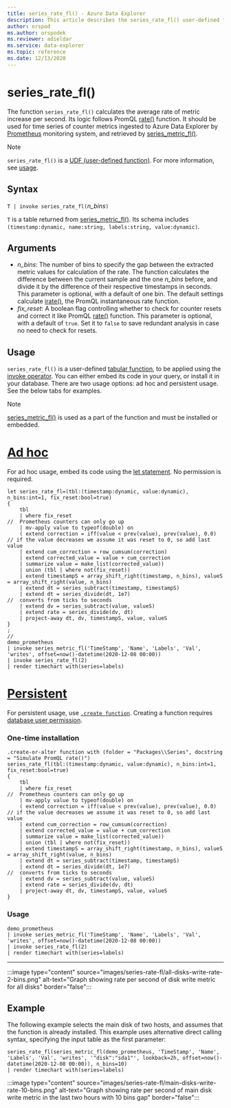 ```yaml
---
title: series_rate_fl() - Azure Data Explorer
description: This article describes the series_rate_fl() user-defined function in Azure Data Explorer.
author: orspod
ms.author: orspodek
ms.reviewer: adieldar
ms.service: data-explorer
ms.topic: reference
ms.date: 12/13/2020
---
```

# series_rate_fl()


The function `series_rate_fl()` calculates the average rate of metric increase per second. Its logic follows PromQL [rate()](https://prometheus.io/docs/prometheus/latest/querying/functions/#rate) function. It should be used for time series of counter metrics ingested to Azure Data Explorer by [Prometheus](https://prometheus.io/) monitoring system, and retrieved by [series_metric_fl()](series-metric-fl.md).

> [!NOTE]
>`series_rate_fl()` is a [UDF (user-defined function)](../query/functions/user-defined-functions.md). For more information, see [usage](#usage).

## Syntax

`T | invoke series_rate_fl(`*n_bins*`)`

`T` is a table returned from [series_metric_fl()](series-metric-fl.md). Its schema includes `(timestamp:dynamic, name:string, labels:string, value:dynamic)`.

## Arguments

* *n_bins*: The number of bins to specify the gap between the extracted metric values for calculation of the rate. The function calculates the difference between the current sample and the one *n_bins* before, and divide it by the difference of their respective timestamps in seconds. This parameter is optional, with a default of one bin. The default settings calculate [irate()](https://prometheus.io/docs/prometheus/latest/querying/functions/#irate), the PromQL instantaneous rate function.
* *fix_reset*: A boolean flag controlling whether to check for counter resets and correct it like PromQL [rate()](https://prometheus.io/docs/prometheus/latest/querying/functions/#rate) function. This parameter is optional, with a default of `true`. Set it to `false` to save redundant analysis in case no need to check for resets.

## Usage

`series_rate_fl()` is a user-defined [tabular function](../query/functions/user-defined-functions.md#tabular-function), to be applied using the [invoke operator](../query/invokeoperator.md). You can either embed its code in your query, or install it in your database. There are two usage options: ad hoc and persistent usage. See the below tabs for examples.

> [!NOTE]
> [series_metric_fl()](series-metric-fl.md) is used as a part of the function and must be installed or embedded.

# [Ad hoc](#tab/adhoc)

For ad hoc usage, embed its code using the [let statement](../query/letstatement.md). No permission is required.

<!-- csl: https://help.kusto.windows.net:443/Samples -->
```kusto
let series_rate_fl=(tbl:(timestamp:dynamic, value:dynamic), n_bins:int=1, fix_reset:bool=true)
{
    tbl
    | where fix_reset                                                   //  Prometheus counters can only go up
    | mv-apply value to typeof(double) on   
    ( extend correction = iff(value < prev(value), prev(value), 0.0)    // if the value decreases we assume it was reset to 0, so add last value
    | extend cum_correction = row_cumsum(correction)
    | extend corrected_value = value + cum_correction
    | summarize value = make_list(corrected_value))
    | union (tbl | where not(fix_reset))
    | extend timestampS = array_shift_right(timestamp, n_bins), valueS = array_shift_right(value, n_bins)
    | extend dt = series_subtract(timestamp, timestampS)
    | extend dt = series_divide(dt, 1e7)                              //  converts from ticks to seconds
    | extend dv = series_subtract(value, valueS)
    | extend rate = series_divide(dv, dt)
    | project-away dt, dv, timestampS, value, valueS
}
;
//
demo_prometheus
| invoke series_metric_fl('TimeStamp', 'Name', 'Labels', 'Val', 'writes', offset=now()-datetime(2020-12-08 00:00))
| invoke series_rate_fl(2)
| render timechart with(series=labels)
```

# [Persistent](#tab/persistent)

For persistent usage, use [`.create function`](../management/create-function.md). Creating a function requires [database user permission](../management/access-control/role-based-authorization.md).

### One-time installation

<!-- csl: https://help.kusto.windows.net:443/Samples -->
```kusto
.create-or-alter function with (folder = "Packages\\Series", docstring = "Simulate PromQL rate()")
series_rate_fl(tbl:(timestamp:dynamic, value:dynamic), n_bins:int=1, fix_reset:bool=true)
{
    tbl
    | where fix_reset                                                   //  Prometheus counters can only go up
    | mv-apply value to typeof(double) on   
    ( extend correction = iff(value < prev(value), prev(value), 0.0)    // if the value decreases we assume it was reset to 0, so add last value
    | extend cum_correction = row_cumsum(correction)
    | extend corrected_value = value + cum_correction
    | summarize value = make_list(corrected_value))
    | union (tbl | where not(fix_reset))
    | extend timestampS = array_shift_right(timestamp, n_bins), valueS = array_shift_right(value, n_bins)
    | extend dt = series_subtract(timestamp, timestampS)
    | extend dt = series_divide(dt, 1e7)                              //  converts from ticks to seconds
    | extend dv = series_subtract(value, valueS)
    | extend rate = series_divide(dv, dt)
    | project-away dt, dv, timestampS, value, valueS
}
```

### Usage

<!-- csl: https://help.kusto.windows.net:443/Samples -->
```kusto
demo_prometheus
| invoke series_metric_fl('TimeStamp', 'Name', 'Labels', 'Val', 'writes', offset=now()-datetime(2020-12-08 00:00))
| invoke series_rate_fl(2)
| render timechart with(series=labels)
```

---

:::image type="content" source="images/series-rate-fl/all-disks-write-rate-2-bins.png" alt-text="Graph showing rate per second of disk write metric for all disks" border="false":::

## Example

The following example selects the main disk of two hosts, and assumes that the function is already installed. This example uses alternative direct calling syntax, specifying the input table as the first parameter:
    
<!-- csl: https://help.kusto.windows.net:443/Samples -->
```kusto
series_rate_fl(series_metric_fl(demo_prometheus, 'TimeStamp', 'Name', 'Labels', 'Val', 'writes', '"disk":"sda1"', lookback=2h, offset=now()-datetime(2020-12-08 00:00)), n_bins=10)
| render timechart with(series=labels)
```
    
:::image type="content" source="images/series-rate-fl/main-disks-write-rate-10-bins.png" alt-text="Graph showing rate per second of main disk write metric in the last two hours with 10 bins gap" border="false":::

